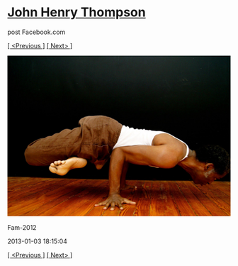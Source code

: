 # [John Henry Thompson](../README.md)
post Facebook.com

[[ <Previous ]](2013-01-04-2.md) [[ Next> ]](2013-01-03-2.md)

[![](../media/2013-01-03/Fam-2012.jpg)](../README.md)

Fam-2012

2013-01-03 18:15:04

[[ <Previous ]](2013-01-04-2.md) [[ Next> ]](2013-01-03-2.md)